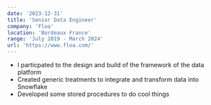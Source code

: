 ```yaml
---
date: '2023-12-31'
title: 'Senior Data Engineer'
company: 'Floa'
location: 'Bordeaux France'
range: 'July 2019 - March 2024'
url: 'https://www.floa.com/'
---
```


- I particpated to the design and build of the framework of the data platform
- Created generic treatments to integrate and transform data into Snowflake
- Developed some stored procedures to do cool things